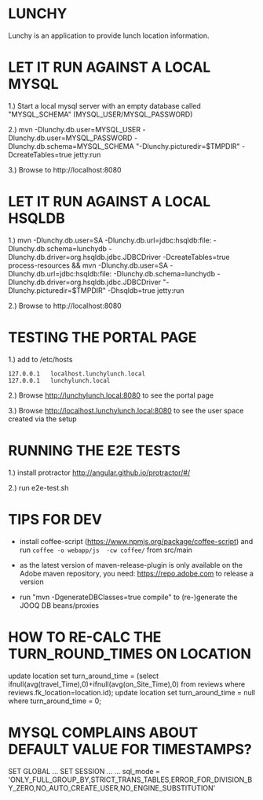 LUNCHY
======

Lunchy is an application to provide lunch location information.


LET IT RUN AGAINST A LOCAL MYSQL
================================

1.) Start a local mysql server with an empty database called "MYSQL_SCHEMA" (MYSQL_USER/MYSQL_PASSWORD)

2.) mvn -Dlunchy.db.user=MYSQL_USER -Dlunchy.db.user=MYSQL_PASSWORD -Dlunchy.db.schema=MYSQL_SCHEMA "-Dlunchy.picturedir=$TMPDIR" -DcreateTables=true jetty:run

3.) Browse to http://localhost:8080 


LET IT RUN AGAINST A LOCAL HSQLDB
================================= 

1.) mvn -Dlunchy.db.user=SA -Dlunchy.db.url=jdbc:hsqldb:file: -Dlunchy.db.schema=lunchydb -Dlunchy.db.driver=org.hsqldb.jdbc.JDBCDriver -DcreateTables=true process-resources && mvn -Dlunchy.db.user=SA -Dlunchy.db.url=jdbc:hsqldb:file: -Dlunchy.db.schema=lunchydb -Dlunchy.db.driver=org.hsqldb.jdbc.JDBCDriver "-Dlunchy.picturedir=$TMPDIR" -Dhsqldb=true jetty:run

2.) Browse to http://localhost:8080 


TESTING THE PORTAL PAGE
======================= 

1.) add to /etc/hosts
```
127.0.0.1 	localhost.lunchylunch.local
127.0.0.1 	lunchylunch.local
```

2.) Browse http://lunchylunch.local:8080 to see the portal page

3.) Browse http://localhost.lunchylunch.local:8080 to see the user space created via the setup


RUNNING THE E2E TESTS
===================== 

1.) install protractor http://angular.github.io/protractor/#/

2.) run e2e-test.sh


TIPS FOR DEV
============

- install coffee-script (https://www.npmjs.org/package/coffee-script) and run `coffee -o webapp/js  -cw coffee/` from src/main

- as the latest version of maven-release-plugin is only available on the Adobe maven repository, you need: https://repo.adobe.com to release a version

- run "mvn -DgenerateDBClasses=true compile" to (re-)generate the JOOQ DB beans/proxies

HOW TO RE-CALC THE TURN_ROUND_TIMES ON LOCATION
===============================================
update location set turn_around_time = (select ifnull(avg(travel_Time),0)+ifnull(avg(on_Site_Time),0) from reviews where reviews.fk_location=location.id);
update location set turn_around_time = null where turn_around_time = 0;

MYSQL COMPLAINS ABOUT DEFAULT VALUE FOR TIMESTAMPS?
===================================================
SET GLOBAL ...
SET SESSION ...
... sql_mode = 'ONLY_FULL_GROUP_BY,STRICT_TRANS_TABLES,ERROR_FOR_DIVISION_BY_ZERO,NO_AUTO_CREATE_USER,NO_ENGINE_SUBSTITUTION'   
